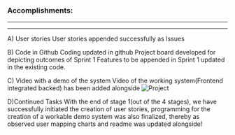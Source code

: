 ### Accomplishments:
--------
--------
A) User stories
User stories appended successfully as Issues

B) Code in Github
Coding updated in github
Project board developed for depicting outcomes of Sprint 1
Features to be appended in Sprint 1 updated in the existing code.

C) Video with a demo of the system
Video of the working system(Frontend integrated backed) has been added alongside
![Project](https://user-images.githubusercontent.com/66404378/153310836-89ec67fe-f294-4038-8784-85d6bfd2b272.gif)


D)Continued Tasks
With the end of stage 1(out of the 4 stages), we have successfully initiated the creation of user stories, programming for the creation of a workable demo system was also finalized, thereby as observed user mapping charts and readme was updated alongside!
